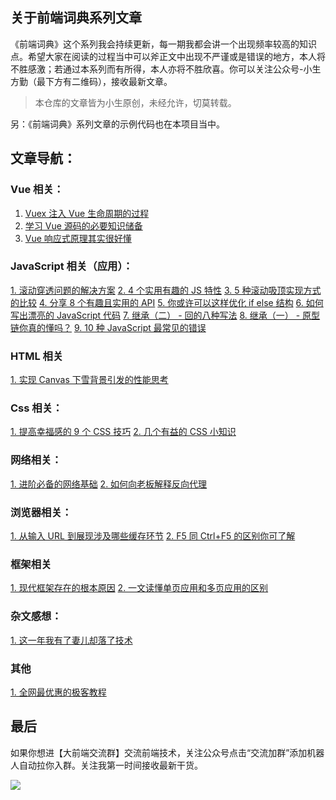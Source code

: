 ## 关于前端词典系列文章

《前端词典》这个系列我会持续更新，每一期我都会讲一个出现频率较高的知识点。希望大家在阅读的过程当中可以斧正文中出现不严谨或是错误的地方，本人将不胜感激；若通过本系列而有所得，本人亦将不胜欣喜。你可以关注公众号-小生方勤（最下方有二维码），接收最新文章。

> 本仓库的文章皆为小生原创，未经允许，切莫转载。

另：《前端词典》系列文章的示例代码也在本项目当中。

## 文章导航：

### Vue 相关：

1. [Vuex 注入 Vue 生命周期的过程](https://github.com/wanqihua/blog/issues/13)
2. [学习 Vue 源码的必要知识储备](https://github.com/wanqihua/blog/issues/15)  
3. [Vue 响应式原理其实很好懂](https://github.com/wanqihua/blog/issues/16)

### JavaScript 相关（应用）：

[1. 滚动穿透问题的解决方案](https://github.com/wanqihua/blog/issues/2)
[2. 4 个实用有趣的 JS 特性](https://github.com/wanqihua/blog/issues/21)
[3. 5 种滚动吸顶实现方式的比较](https://github.com/wanqihua/blog/issues/10)
[4. 分享 8 个有趣且实用的 API](https://github.com/wanqihua/blog/issues/11)
[5. 你或许可以这样优化 if else 结构](https://github.com/wanqihua/blog/issues/17)
[6. 如何写出漂亮的 JavaScript 代码](https://github.com/wanqihua/blog/issues/20)
[7. 继承（二） - 回的八种写法](https://github.com/wanqihua/blog/issues/5)
[8. 继承（一） - 原型链你真的懂吗？](https://github.com/wanqihua/blog/issues/4)
[9. 10 种 JavaScript 最常见的错误](https://github.com/wanqihua/blog/issues/19)

### HTML 相关
[1. 实现 Canvas 下雪背景引发的性能思考](https://github.com/wanqihua/blog/issues/8)


### Css 相关：

[1. 提高幸福感的 9 个 CSS 技巧](https://github.com/wanqihua/blog/issues/12)
[2. 几个有益的 CSS 小知识](https://github.com/wanqihua/blog/issues/22)

### 网络相关：

[1. 进阶必备的网络基础](https://github.com/wanqihua/blog/issues/6)
[2. 如何向老板解释反向代理](https://github.com/wanqihua/blog/issues/14)

### 浏览器相关：

[1. 从输入 URL 到展现涉及哪些缓存环节](https://github.com/wanqihua/blog/issues/9)
[2. F5 同 Ctrl+F5 的区别你可了解](https://github.com/wanqihua/blog/issues/7)

### 框架相关

[1. 现代框架存在的根本原因](https://github.com/wanqihua/blog/issues/23)
[2. 一文读懂单页应用和多页应用的区别](https://github.com/wanqihua/blog/issues/18)

### 杂文感想：  

[1. 这一年我有了妻儿却落了技术](https://github.com/wanqihua/blog/issues/3)

### 其他

[1. 全网最优惠的极客教程]()


## 最后

如果你想进【大前端交流群】交流前端技术，关注公众号点击“交流加群”添加机器人自动拉你入群。关注我第一时间接收最新干货。

![](https://user-gold-cdn.xitu.io/2019/5/19/16acfa600f92404e?w=208&h=210&f=png&s=36766)


